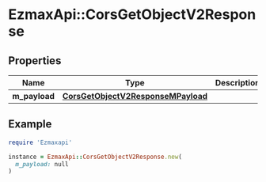 # EzmaxApi::CorsGetObjectV2Response

## Properties

| Name | Type | Description | Notes |
| ---- | ---- | ----------- | ----- |
| **m_payload** | [**CorsGetObjectV2ResponseMPayload**](CorsGetObjectV2ResponseMPayload.md) |  |  |

## Example

```ruby
require 'Ezmaxapi'

instance = EzmaxApi::CorsGetObjectV2Response.new(
  m_payload: null
)
```

